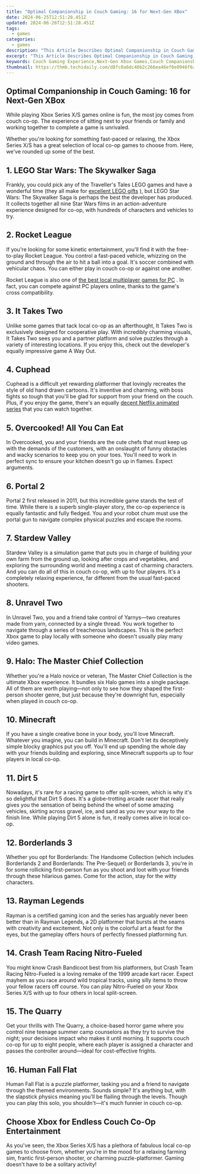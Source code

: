 ```yaml
---
title: "Optimal Companionship in Couch Gaming: 16 for Next-Gen XBox"
date: 2024-06-25T12:51:28.451Z
updated: 2024-06-26T12:51:28.451Z
tags:
  - games
categories:
  - games
description: "This Article Describes Optimal Companionship in Couch Gaming: 16 for Next-Gen XBox"
excerpt: "This Article Describes Optimal Companionship in Couch Gaming: 16 for Next-Gen XBox"
keywords: Couch Gaming Experience,Next-Gen Xbox Games,Couch Companionship Gaming,Ultimate Xbox Series Games,Couch Party Gaming,Next-Gen Gaming Console Titles,Couch Multiplayer Xbox Games
thumbnail: https://thmb.techidaily.com/d8fc0a6dc40b2c266ea46ef0e0946f6a6f2bfc24fdd8c197f755ef2d88428204.jpg
---
```


## Optimal Companionship in Couch Gaming: 16 for Next-Gen XBox

 While playing Xbox Series X/S games online is fun, the most joy comes from couch co-op. The experience of sitting next to your friends or family and working together to complete a game is unrivaled.

 Whether you're looking for something fast-paced or relaxing, the Xbox Series X/S has a great selection of local co-op games to choose from. Here, we've rounded up some of the best.

## 1. LEGO Star Wars: The Skywalker Saga

 Frankly, you could pick any of the Traveller's Tales LEGO games and have a wonderful time (they all make for [excellent LEGO gifts](https://www.makeuseof.com/tag/best-lego-gifts/) ), but LEGO Star Wars: The Skywalker Saga is perhaps the best the developer has produced. It collects together all nine Star Wars films in an action-adventure experience designed for co-op, with hundreds of characters and vehicles to try.

## 2. Rocket League

 If you're looking for some kinetic entertainment, you'll find it with the free-to-play Rocket League. You control a fast-paced vehicle, whizzing on the ground and through the air to hit a ball into a goal. It's soccer combined with vehicular chaos. You can either play in couch co-op or against one another.

 Rocket League is also one of [the best local multiplayer games for PC](https://www.makeuseof.com/tag/7-best-couch-co-op-games-pc/) . In fact, you can compete against PC players online, thanks to the game's cross compatibility.

## 3. It Takes Two

 Unlike some games that tack local co-op as an afterthought, It Takes Two is exclusively designed for cooperative play. With incredibly charming visuals, It Takes Two sees you and a partner platform and solve puzzles through a variety of interesting locations. If you enjoy this, check out the developer's equally impressive game A Way Out.

## 4. Cuphead

 Cuphead is a difficult yet rewarding platformer that lovingly recreates the style of old hand drawn cartoons. It's inventive and charming, with boss fights so tough that you'll be glad for support from your friend on the couch. Plus, if you enjoy the game, there's an equally [decent Netflix animated series](https://www.makeuseof.com/tag/animated-shows-adults-netflix/) that you can watch together.

## 5. Overcooked! All You Can Eat

 In Overcooked, you and your friends are the cute chefs that must keep up with the demands of the customers, with an onslaught of funny obstacles and wacky scenarios to keep you on your toes. You'll need to work in perfect sync to ensure your kitchen doesn't go up in flames. Expect arguments.

## 6. Portal 2

 Portal 2 first released in 2011, but this incredible game stands the test of time. While there is a superb single-player story, the co-op experience is equally fantastic and fully fledged. You and your robot chum must use the portal gun to navigate complex physical puzzles and escape the rooms.

## 7. Stardew Valley

 Stardew Valley is a simulation game that puts you in charge of building your own farm from the ground up, looking after crops and vegetables, and exploring the surrounding world and meeting a cast of charming characters. And you can do all of this in couch co-op, with up to four players. It's a completely relaxing experience, far different from the usual fast-paced shooters.

## 8. Unravel Two

 In Unravel Two, you and a friend take control of Yarnys—two creatures made from yarn, connected by a single thread. You work together to navigate through a series of treacherous landscapes. This is the perfect Xbox game to play locally with someone who doesn't usually play many video games.

## 9. Halo: The Master Chief Collection

 Whether you're a Halo novice or veteran, The Master Chief Collection is the ultimate Xbox experience. It bundles six Halo games into a single package. All of them are worth playing—not only to see how they shaped the first-person shooter genre, but just because they're downright fun, especially when played in couch co-op.

## 10. Minecraft

 If you have a single creative bone in your body, you'll love Minecraft. Whatever you imagine, you can build in Minecraft. Don't let its deceptively simple blocky graphics put you off. You'll end up spending the whole day with your friends building and exploring, since Minecraft supports up to four players in local co-op.

## 11. Dirt 5

 Nowadays, it's rare for a racing game to offer split-screen, which is why it's so delightful that Dirt 5 does. It's a globe-trotting arcade racer that really gives you the sensation of being behind the wheel of some amazing vehicles, skirting across gravel, ice, and sand as you rev your way to the finish line. While playing Dirt 5 alone is fun, it really comes alive in local co-op.

## 12. Borderlands 3

 Whether you opt for Borderlands: The Handsome Collection (which includes Borderlands 2 and Borderlands: The Pre-Sequel) or Borderlands 3, you're in for some rollicking first-person fun as you shoot and loot with your friends through these hilarious games. Come for the action, stay for the witty characters.

## 13. Rayman Legends

 Rayman is a certified gaming icon and the series has arguably never been better than in Rayman Legends, a 2D platformer that bursts at the seams with creativity and excitement. Not only is the colorful art a feast for the eyes, but the gameplay offers hours of perfectly finessed platforming fun.

## 14. Crash Team Racing Nitro-Fueled

 You might know Crash Bandicoot best from his platformers, but Crash Team Racing Nitro-Fueled is a loving remake of the 1999 arcade kart racer. Expect mayhem as you race around wild tropical tracks, using silly items to throw your fellow racers off course. You can play Nitro-Fueled on your Xbox Series X/S with up to four others in local split-screen.

## 15. The Quarry

 Get your thrills with The Quarry, a choice-based horror game where you control nine teenage summer camp counselors as they try to survive the night; your decisions impact who makes it until morning. It supports couch co-op for up to eight people, where each player is assigned a character and passes the controller around—ideal for cost-effective frights.

## 16. Human Fall Flat

 Human Fall Flat is a puzzle platformer, tasking you and a friend to navigate through the themed environments. Sounds simple? It's anything but, with the slapstick physics meaning you'll be flailing through the levels. Though you can play this solo, you shouldn't—it's much funnier in couch co-op.

## Choose Xbox for Endless Couch Co-Op Entertainment

 As you've seen, the Xbox Series X/S has a plethora of fabulous local co-op games to choose from, whether you're in the mood for a relaxing farming sim, frantic first-person shooter, or charming puzzle-platformer. Gaming doesn't have to be a solitary activity!


<ins class="adsbygoogle"
     style="display:block"
     data-ad-format="autorelaxed"
     data-ad-client="ca-pub-7571918770474297"
     data-ad-slot="1223367746"></ins>



<ins class="adsbygoogle"
     style="display:block"
     data-ad-client="ca-pub-7571918770474297"
     data-ad-slot="8358498916"
     data-ad-format="auto"
     data-full-width-responsive="true"></ins>


